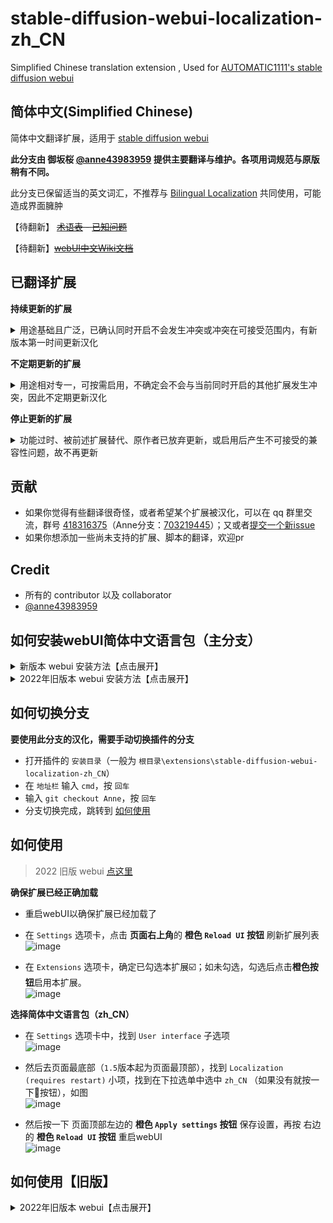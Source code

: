 # stable-diffusion-webui-localization-zh_CN
Simplified Chinese translation extension , Used for [AUTOMATIC1111's stable diffusion webui](https://github.com/AUTOMATIC1111/stable-diffusion-webui)

## 简体中文(Simplified Chinese)
简体中文翻译扩展，适用于 [stable diffusion webui](https://github.com/AUTOMATIC1111/stable-diffusion-webui)

**此分支由 御坂桜 [@anne43983959](https://github.com/anne43983959) 提供主要翻译与维护。各项用词规范与原版稍有不同。**

此分支已保留适当的英文词汇，不推荐与 [Bilingual Localization](https://github.com/journey-ad/sd-webui-bilingual-localization) 共同使用，可能造成界面臃肿 


【待翻新】 ~~[术语表](Terminology.md) - [已知问题](Known-Bug.md)~~

【待翻新】~~[webUI中文Wiki文档](https://github.com/dtlnor/stable-diffusion-webui-localization-zh_CN/wiki)~~

## 已翻译扩展
**持续更新的扩展**
<details>
  <summary>用途基础且广泛，已确认同时开启不会发生冲突或冲突在可接受范围内，有新版本第一时间更新汉化</summary>

  - [x] [Civitai-Helper / C站助手](https://github.com/zixaphir/Stable-Diffusion-Webui-Civitai-Helper)  
  - [x] [tagcomplete / tag自动补全](https://github.com/DominikDoom/a1111-sd-webui-tagcomplete)  
  - [x] [Multidiffusion / 分块多重扩散](https://github.com/pkuliyi2015/multidiffusion-upscaler-for-automatic1111)  
  - [x] [controlnet / 扩散控制网络](https://github.com/Mikubill/sd-webui-controlnet) 
  - [x] [lobe-theme / Lobe主题(原 Kitchen主题)](https://github.com/lobehub/sd-webui-lobe-theme)    
  - [x] [openpose-editor / OpenPose 编辑器（嵌入 ControlNet）](https://github.com/huchenlei/sd-webui-openpose-editor) 
  - [x] [prompt-all-in-one / 提示词管理](https://github.com/Physton/sd-webui-prompt-all-in-one)    
  - [x] [sd_shutdown_button / 一键退出按钮](https://github.com/EnsignMK/sd_shutdown_button)  
  - [x] [composable-lora / LoRA修饰限制](https://github.com/a2569875/stable-diffusion-webui-composable-lora)  
  - [x] [images-browser / 图库浏览器](https://github.com/AlUlkesh/stable-diffusion-webui-images-browser)  
  - [x] [Toolkit / 模型工具包](https://github.com/arenasys/stable-diffusion-webui-model-toolkit)  
  - [x] [two-shot/latent couple / 画面分区(Latent Couple)](https://github.com/ashen-sensored/stable-diffusion-webui-two-shot)  
  - [x] [zoomimage / 页内图片浏览缩放控件](https://github.com/viyiviyi/stable-diffusion-webui-zoomimage)   

</details>

**不定期更新的扩展**
<details>
  <summary>用途相对专一，可按需启用，不确定会不会与当前同时开启的其他扩展发生冲突，因此不定期更新汉化</summary>

  - [x] [After Detailer，Adetailer / 细节修复](https://github.com/Bing-su/adetailer)  
  - [x] [sd-civitai-browser-plus / C站浏览器插件](https://github.com/BlafKing/sd-civitai-browser-plus)  
  - [x] [system-info / 系统信息](https://github.com/vladmandic/sd-extension-system-info) 
  - [x] [sd-ratio-lock / 画面比例控件](https://github.com/bit9labs/sd-ratio-lock)  
  - [x] [3d-open-pose-editor / 3D OpenPose 编辑器](https://github.com/nonnonstop/sd-webui-3d-open-pose-editor)  
  - [x] [sd-webui-bmab / BMAB 插件](https://github.com/portu-sim/sd-webui-bmab) 
  - [x] [CD Tuner / 色彩/细节 调节插件](https://github.com/hako-mikan/sd-webui-cd-tuner)  
  - [x] [sd-webui-comfyui / 嵌入式 ComfyUI 插件](https://github.com/ModelSurge/sd-webui-comfyui) 
  - [x] [cutoff / 色彩分离](https://github.com/hnmr293/sd-webui-cutoff)  
  - [x] [lora-block-weight / LoRA权重分层设置插件](https://github.com/hako-mikan/sd-webui-lora-block-weight)  
  - [x] [segment-anything / Segment Anything 蒙版绘制插件(SAM 插件)](https://ghproxy.com/https://github.com/continue-revolution/sd-webui-segment-anything)  
  - [x] [SuperMerger / SuperMerger](https://github.com/hako-mikan/sd-webui-supermerger) 
  - [x] [TensorRT / TensorRT支持插件](https://github.com/AUTOMATIC1111/stable-diffusion-webui-tensorrt)  
  - [x] [wd14-tagger / WD1.4 Tag反推](https://github.com/picobyte/stable-diffusion-webui-wd14-tagger)  

</details>

**停止更新的扩展**
<details>
  <summary>功能过时、被前述扩展替代、原作者已放弃更新，或启用后产生不可接受的兼容性问题，故不再更新</summary>

  - [ ] [Cozy-Nest / Cozy-Nest主题](https://github.com/Nevysha/Cozy-Nest)  
  - [ ] [grid_add_image_number / 图片序号标注插件](https://github.com/AlUlkesh/sd_grid_add_image_number)  
  - [ ] [aesthetic-scorer / 美学评分插件](https://github.com/vladmandic/sd-extension-aesthetic-scorer)  
  - [ ] [pixelization / 像素化插件](https://github.com/AUTOMATIC1111/stable-diffusion-webui-pixelization)  
  - [ ] [tokenizer / 词元分析器](https://github.com/AUTOMATIC1111/stable-diffusion-webui-tokenizer)  
  - [ ] [vram-estimator / 显存评估](https://github.com/space-nuko/a1111-stable-diffusion-webui-vram-estimator)  
  - [ ] [Dataset Tag Editor / 数据集 Tag 编辑器](https://github.com/toshiaki1729/stable-diffusion-webui-dataset-tag-editor)  
  - [ ] [lycoris / LyCORIS插件](https://github.com/KohakuBlueleaf/a1111-sd-webui-lycoris)  
  - [ ] [Local Latent upscaLer / 局部细化](https://github.com/hnmr293/sd-webui-llul)  
  - [ ] [locon / LoCon插件](https://github.com/KohakuBlueleaf/a1111-sd-webui-locon)  
  - [ ] [Hires.fix+ / 高分辨率修复+](https://github.com/lihaoyun6/sd-webui-Hires-fix-Plus)  
  - [ ] [auto-translate-language / 自动翻译](https://github.com/hyd998877/stable-diffusion-webui-auto-translate-language)  
  - [ ] [novelai-2-local-prompt / novelai 转 webui 括号](https://github.com/animerl/novelai-2-local-prompt)  
  - [ ] [depth-lib / 深度图编辑插件](https://github.com/jexom/sd-webui-depth-lib)  
  - [ ] [rembg / 背景去除插件](https://github.com/AUTOMATIC1111/stable-diffusion-webui-rembg)  
  - [ ] [merge-block-weighted / 分块加权模型合并插件(MBW)](https://github.com/bbc-mc/sdweb-merge-block-weighted-gui)  
  - [ ] [additional-networks / 附加网络(AddNet)](https://github.com/kohya-ss/sd-webui-additional-networks)  
  - [ ] [Regional Prompter / 画面分区(Regional Prompter)](https://github.com/hako-mikan/sd-webui-regional-prompter)  
  - [ ] [bilingual-localization / 双语本地化插件](https://github.com/journey-ad/sd-webui-bilingual-localization)  
  - [ ] [catppuccin / 界面个性化设置](https://github.com/catppuccin/stable-diffusion-webui)  
  - [ ] [gelbooru-prompt / Gelbooru标签自动摘录](https://github.com/antis0007/sd-webui-gelbooru-prompt)  
  - [ ] [model-converter / 模型格式转换](https://github.com/Akegarasu/sd-webui-model-converter)  
  - [ ] [multiple-hypernetworks / 多超网络加载](https://github.com/antis0007/sd-webui-multiple-hypernetworks)  
  - [ ] [posex / 3D OpenPose 编辑器(Posex)](https://github.com/hnmr293/posex)  
  - [ ] [xyplus / X/Y图表 Plus 插件](https://github.com/bbc-mc/sdweb-xyplus)  
  - [ ] [prompt_translator / 机翻提示词(Prompt Translator)](https://github.com/ParisNeo/prompt_translator)  
  - [ ] [Token Merging / 词元合并加速](https://github.com/SLAPaper/a1111-sd-webui-tome)  
  - [ ] [Config-Presets / 预设配置](https://github.com/Zyin055/Config-Presets)  
  - [ ] [openpose-editor / OpenPose 编辑器](https://github.com/fkunn1326/openpose-editor)  
  - [ ] [PBRemTools / PBRem背景去除](https://github.com/mattyamonaca/PBRemTools)  
  - [ ] [ML-Danbooru / MLDanbooru Tag反推](https://github.com/7eu7d7/ML-Danbooru-webui.git)  
  - [ ] [vectorscope-cc / Vectorscope CC 调色器](https://github.com/Haoming02/sd-webui-vectorscope-cc)  

</details>

## 贡献
- 如果你觉得有些翻译很奇怪，或者希望某个扩展被汉化，可以在 qq 群里交流，群号 [418316375](http://qm.qq.com/cgi-bin/qm/qr?_wv=1027&k=thuOC8Ptq5xMV2AwyXwPgnTwMumDBrAP&authKey=DiYFGSuBpaFkMvzx4IyO7J3RD4wq4hvVrz%2BIa8wHuZ6%2F3EK9BH3R0XOweb0oRv%2By&noverify=0&group_code=418316375)（Anne分支：[703219445](http://qm.qq.com/cgi-bin/qm/qr?_wv=1027&k=BXSQ51FJ1Tx3VIjWsC3nt1PoVtZh1_Se&authKey=iTeH%2FHeGSo6HCNNnefh%2FsrBNnY%2F%2BeSx73%2BX1uTc4e4TGYkordrWQz1nH8Ll77RAe&noverify=0&group_code=703219445)）；又或者[提交一个新issue](https://github.com/dtlnor/stable-diffusion-webui-localization-zh_CN/issues/new/choose)
- 如果你想添加一些尚未支持的扩展、脚本的翻译，欢迎pr

## Credit
- 所有的 contributor 以及 collaborator
- [@anne43983959](https://github.com/anne43983959)

## 如何安装webUI简体中文语言包（主分支）

<details>
  <summary>新版本 webui 安装方法【点击展开】</summary>

  ### 1. 通过官方扩展列表安装（需要切换分支）
  此扩展可以在 **Extension** 选项卡里面通过加载官方插件列表直接安装
  - 点击 `Extension` 选项卡，点击 `Avaliable` 子选项卡
  - **取消勾选** `localization`，再把其他勾上，然后点击 **橙色按钮**，如下图
  ![image](https://user-images.githubusercontent.com/21131439/220507253-65b91219-05ac-4932-a129-0fcd1e55ffaa.png)

  - 在 `zh_CN Localization` 这一项的右边点击 `install`
  ![image](https://user-images.githubusercontent.com/21131439/220507520-77eab48a-272b-4a06-a38a-ca721181092f.png)
  - 安装完成，跳转到 [如何切换分支](#如何切换分支)

  ### 2. 或者，通过网址安装（需要切换分支）
  - 点击 `Extension` 选项卡，点击 `Install from URL` 子选项卡
  - 复制本 git 仓库网址：
  ```
  https://github.com/dtlnor/stable-diffusion-webui-localization-zh_CN
  ```
  - 粘贴进 URL 栏，点击 `Install`，如图
  ![image](https://user-images.githubusercontent.com/60730393/202898107-e207d645-e446-456c-8a5b-6dd400eba480.png)  
  - 安装完成，跳转到 [如何切换分支](#如何切换分支)

  ### 3. 又或者，直接下载然后放在对应路径（无法自动更新）
  - [下载本 git 仓库](https://github.com/dtlnor/stable-diffusion-webui-localization-zh_CN/archive/refs/heads/Anne.zip)为 zip 档案
  ![image](https://user-images.githubusercontent.com/60730393/202898203-8f4265ff-efc1-4cb4-887a-86af291c000e.png)  

  - 解压，并把文件夹放置在 webui 根目录下的 `extensions` 文件夹中，放好之后应该会如下图
  ![image](https://user-images.githubusercontent.com/60730393/202898631-e4f6b3e2-b1d2-4258-b003-3142597fff3b.png)  
  - 安装完成，跳转到 [如何使用](#如何使用)

</details>

<details>
  <summary>2022年旧版本 webui 安装方法【点击展开】</summary>

  ### 1. 通过官方扩展列表安装【旧版】（需要切换分支）
  此扩展可以在 **extension** 选项卡里面通过加载官方插件列表直接安装
  - 点击 `extension` 选项卡，点击 `Avaliable` 子选项卡
  - **取消勾选** `localization`，然后点击 **橙色按钮**，如下图
  ![image](https://user-images.githubusercontent.com/60730393/202897956-484e2aaa-89db-4612-8e69-8d76458e23d0.png)  

  - 在 `zh_CN Localization` 这一项的右边点击 `install`
  ![image](https://user-images.githubusercontent.com/60730393/202897890-cd502e8d-dee0-48f8-835a-c3446cfb526c.png)
  - 安装完成，跳转到 [如何切换分支](#如何切换分支)

  ### 2. 或者，通过网址安装【旧版】（需要切换分支）
  - 点击 `extension` 选项卡，点击 `Install from URL` 子选项卡
  - 复制本 git 仓库网址：
  ```
  https://github.com/dtlnor/stable-diffusion-webui-localization-zh_CN
  ```
  - 粘贴进 URL 栏，点击 `Install`，如图
  ![image](https://user-images.githubusercontent.com/60730393/202898107-e207d645-e446-456c-8a5b-6dd400eba480.png)  
  - 安装完成，跳转到 [如何切换分支](#如何切换分支)

  ### 3. 又或者，直接下载然后放在对应路径【旧版】（无法自动更新）
  - [下载本 git 仓库](https://github.com/dtlnor/stable-diffusion-webui-localization-zh_CN/archive/refs/heads/Anne.zip)为 zip 档案
  ![image](https://user-images.githubusercontent.com/60730393/202898203-8f4265ff-efc1-4cb4-887a-86af291c000e.png)  

  - 解压，并把文件夹放置在 webui 根目录下的 `extensions` 文件夹中，放好之后应该会如下图
  ![image](https://user-images.githubusercontent.com/60730393/202898631-e4f6b3e2-b1d2-4258-b003-3142597fff3b.png)  
  - 安装完成，跳转到 [如何使用](#如何使用)

</details>

## 如何切换分支
 **要使用此分支的汉化，需要手动切换插件的分支**  
- 打开插件的 `安装目录`（一般为 `根目录\extensions\stable-diffusion-webui-localization-zh_CN`）
- 在 `地址栏` 输入 `cmd`，按 `回车`
- 输入 `git checkout Anne`，按 `回车`
- 分支切换完成，跳转到 [如何使用](#如何使用)
## 如何使用

  > 2022 旧版 webui [点这里](#如何使用旧版)
  
  **确保扩展已经正确加载**  
  
  - 重启webUI以确保扩展已经加载了  
  
  - 在 `Settings` 选项卡，点击 **页面右上角**的 **橙色 `Reload UI` 按钮** 刷新扩展列表  
    ![image](https://user-images.githubusercontent.com/21131439/220509147-89b29802-2f9f-4db2-a21d-2dc99afa2d96.png)  

  - 在 `Extensions` 选项卡，确定已勾选本扩展☑️；如未勾选，勾选后点击**橙色按钮**启用本扩展。  
    ![image](https://user-images.githubusercontent.com/21131439/220509469-5c2af595-aece-4405-88f4-eb0638f8f22a.png)  

  **选择简体中文语言包（zh_CN）**  
  
  - 在 `Settings` 选项卡中，找到 `User interface` 子选项  
    ![image](https://user-images.githubusercontent.com/21131439/220509760-b8680fcd-9673-47e3-ba47-2ae0baf41d51.png)  
  
  - 然后去页面最底部（`1.5`版本起为页面最顶部），找到 `Localization (requires restart)` 小项，找到在下拉选单中选中 `zh_CN` （如果没有就按一下🔄按钮），如图  
  ![image](https://user-images.githubusercontent.com/21131439/220510690-4445c0bc-b70b-4943-b69c-270faa7cffc1.png)  

  - 然后按一下 页面顶部左边的 **橙色 `Apply settings` 按钮** 保存设置，再按 右边的 **橙色 `Reload UI` 按钮** 重启webUI  
  ![image](https://user-images.githubusercontent.com/21131439/220510486-90a1cf87-345b-48a7-8286-26dc02c0634e.png)  

</details>

## 如何使用【旧版】

<details>
  <summary> 2022年旧版本 webui【点击展开】</summary>


  **重启webUI以启用扩展**
  - 在 `Settings` 选项卡，点击 **页面底部**的 **橙色按钮** 刷新扩展列表
  - 在 `Extensions` 选项卡，确定已勾选本扩展☑️；如未勾选，勾选后点击**橙色按钮**启用本扩展。  

  **选择简体中文语言包（zh_CN）**  
  - 在 `Settings` 选项卡中，找到 `Localization (requires restart)` 小项，然后在下拉选单中选中 `zh_CN` （如果没有就按一下🔄按钮），如图  
  ![image](https://user-images.githubusercontent.com/60730393/202900620-263cbdd3-0559-4b08-acd6-29570add8a3f.png)  

  - 然后按一下 页面顶部的  **橙色按钮** 保存设置，再按 页面底部的 **橙色按钮** 重启webUI  
  ![image](https://user-images.githubusercontent.com/60730393/202901412-26765c04-e69c-4beb-a56b-9e310ed273ca.png)  
  ![image](https://user-images.githubusercontent.com/60730393/202901401-de7d34e9-67c6-4f39-8f5f-b0c0c7a58b54.png)

</details>
